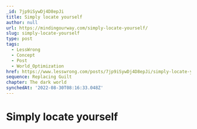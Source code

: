 ```yaml
---
_id: 7jp9iSywDj4D8epJi
title: Simply locate yourself
author: null
url: https://mindingourway.com/simply-locate-yourself/
slug: simply-locate-yourself
type: post
tags:
  - LessWrong
  - Concept
  - Post
  - World_Optimization
href: https://www.lesswrong.com/posts/7jp9iSywDj4D8epJi/simply-locate-yourself
sequence: Replacing Guilt
chapter: The dark world
synchedAt: '2022-08-30T08:16:33.048Z'
---
```

# Simply locate yourself


